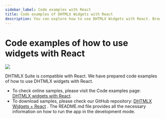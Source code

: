 ```yaml
---
sidebar_label: Code examples with React
title: Code examples of DHTMLX Widgets with React 
description: You can explore how to use DHTMLX Widgets with React. Browse developer guides and API reference, try out code examples and live demos, and download a free 30-day evaluation version of DHTMLX Suite.
---
```


# Code examples of how to use widgets with React

![](../assets/integration/work_with_frameworks.png)

DHTMLX Suite is compatible with React. We have prepared code examples of how to use DHTMLX widgets with React.

- To check online samples, please visit the Code examples page: [DHTMLX widgets with React](https://dhtmlx.github.io/react-widgets/#/).
- To download samples, please check our GitHub repository: [DHTMLX Widgets + React](https://github.com/DHTMLX/react-widgets) . The README.md file provides all the necessary information on how to run the app in the development mode.

